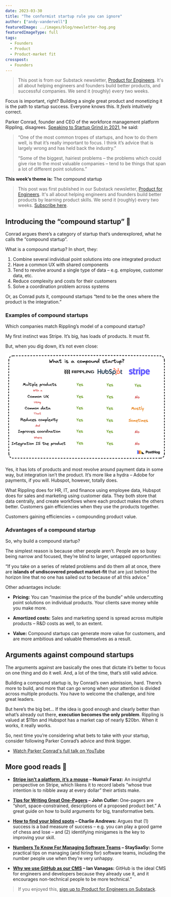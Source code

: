 ```yaml
---
date: 2023-03-30
title: "The conformist startup rule you can ignore"
author: ["andy-vandervell"]
featuredImage: ../images/blog/newsletter-hog.png
featuredImageType: full
tags:
  - Founders
  - Product
  - Product-market fit
crosspost:
  - Founders
---
```


> This post is from our Substack newsletter, [Product for Engineers](https://newsletter.posthog.com/). It's all about helping engineers and founders build better products, and successful companies. We send it (roughly) every two weeks.

Focus is important, right? Building a single great product and monetizing it is the path to startup success. Everyone knows this. It _feels_ intuitively correct. 

Parker Conrad, founder and CEO of the workforce management platform Rippling, disagrees. [Speaking to Startup Grind in 2021](https://www.youtube.com/watch?v=BbSNA64TQ7s), he said:

> “One of the most common tropes of startups, and how to do them well, is that it’s really important to focus. I think it’s advice that is largely wrong and has held back the industry.”
>
> “Some of the biggest, hairiest problems – the problems which could give rise to the most valuable companies – tend to be things that span a lot of different point solutions.”

**This week’s theme is:** The compound startup

> This post was first published in our Substack newsletter, [Product for Engineers](https://newsletter.posthog.com/). It's all about helping engineers and founders build better products by learning product skills. We send it (roughly) every two weeks. [Subscribe here](https://newsletter.posthog.com/subscribe).

## Introducing the “compound startup” 🚀

Conrad argues there’s a category of startup that’s underexplored, what he calls the “compound startup”. 

What is a compound startup? In short, they:

1. Combine several individual point solutions into one integrated product
2. Have a common UX with shared components
3. Tend to revolve around a single type of data – e.g. employee, customer data, etc.
4. Reduce complexity and costs for their customers
5. Solve a coordination problem across systems

Or, as Conrad puts it, compound startups “tend to be the ones where the product is the integration.”

### Examples of compound startups

Which companies match Rippling’s model of a compound startup?

My first instinct was Stripe. It’s big, has loads of products. It must fit. 

But, when you dig down, it’s not even close:

![compound startups](../images/blog/compound-startups.png)

Yes, it has lots of products and most revolve around payment data in some way, but integration isn’t the product. It’s more like a hydra – Adobe for payments, if you will. Hubspot, however, totally does. 

What Rippling does for HR, IT, and finance using employee data, Hubspot does for sales and marketing using customer data. They both store that data centrally, and create workflows where each product makes the others better. Customers gain efficiencies when they use the products together. 

Customers gaining efficiencies = compounding product value. 

### Advantages of a compound startup

So, why build a compound startup?

The simplest reason is because other people aren’t. People are so busy being narrow and focused, they’re blind to larger, untapped opportunities:

“If you take on a series of related problems and do them all at once, there are **islands of undiscovered product market-fit** that are just behind the horizon line that no one has sailed out to because of all this advice.”

Other advantages include:

- **Pricing:** You can “maximise the price of the bundle” while undercutting point solutions on individual products. Your clients save money while you make more.

- **Amortized costs:** Sales and marketing spend is spread across multiple products – R&D costs as well, to an extent.

- **Value:** Compound startups can generate more value for customers, and are more ambitious and valuable themselves as a result.

## Arguments against compound startups

The arguments against are basically the ones that dictate it’s better to focus on one thing and do it well. And, a lot of the time, that’s still valid advice.

Building a compound startup is, by Conrad’s own admission, hard. There’s more to build, and more that can go wrong when your attention is divided across multiple products. You have to welcome the challenge, and hire great leaders.

But here’s the big bet... If the idea is good enough and clearly better than what’s already out there, **execution becomes the only problem**. Rippling is valued at $11bn and Hubspot has a market cap of nearly $20bn. When it works, it really works.

So, next time you’re considering what bets to take with your startup, consider following Parker Conrad’s advice and think bigger.

- [Watch Parker Conrad's full talk on YouTube](https://www.youtube.com/watch?v=BbSNA64TQ7s)

## More good reads 🤔

- **[Stripe isn’t a platform, it’s a mouse](https://numair.medium.com/stripe-isnt-a-platform-it-s-a-mouse-913b2352fb5) – Numair Faraz:** An insightful perspective on Stripe, which likens it to record labels “whose true intention is to nibble away at every dollar” their artists make.

- **[Tips for Writing Great One-Pagers](https://medium.com/@johnpcutler/great-one-pagers-592ebbaf80ec) – John Cutler:** One-pagers are “short, space-constrained, descriptions of a proposed product bet.” A great guide on how to build arguments for big, transformative bets.

- **[How to find your blind spots](https://www.zeptonaut.com/posts/find-your-blind-spots/?utm_source=posthog-newsletter&utm_medium=email) – Charlie Andrews:** Argues that (1) success is a bad measure of success – e.g. you can play a good game of chess and lose – and (2) identifying minigames is the key to improving your skill.

- **[Numbers To Know For Managing Software Teams](https://blog.staysaasy.com/p/numbers-to-know-for-managing-software?utm_source=posthog-newsletter&utm_medium=email) – StaySaaSy:** Some practical tips on managing (and hiring for) software teams, including the number people use when they’re very unhappy.

- **[Why we use GitHub as our CMS](https://posthog.com/blog/github-cms?utm_source=posthog-newsletter&utm_medium=email) – Ian Vanagas:** GitHub is the ideal CMS for engineers and developers because they already use it, and it encourages non-technical people to be more technical.”

> If you enjoyed this, [sign up to Product for Engineers on Substack](https://newsletter.posthog.com/).